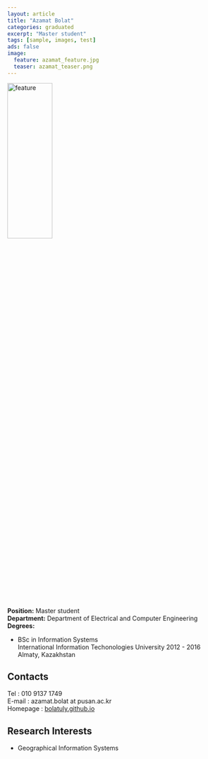 ```yaml
---
layout: article
title: "Azamat Bolat"
categories: graduated
excerpt: "Master student"
tags: [sample, images, test]
ads: false
image:
  feature: azamat_feature.jpg
  teaser: azamat_teaser.png
---
```


<div><img style="width: 45%; height: 30%" src="{{ site.baseurl }}/images/{{ page.image.feature }}" alt="feature" ></div>

**Position:** Master student <br/>
**Department:** Department of Electrical and Computer Engineering <br/>
**Degrees:** <br/>
* BSc in Information Systems <br/>
International Information Techonologies University 2012 - 2016 <br/>
Almaty, Kazakhstan

## Contacts

Tel : 010 9137 1749 <br/>
E-mail : azamat.bolat at pusan.ac.kr <br/>
Homepage : <a target="_blank" href="https://bolatuly.github.io">bolatuly.github.io</a>

## Research Interests

* Geographical Information Systems
